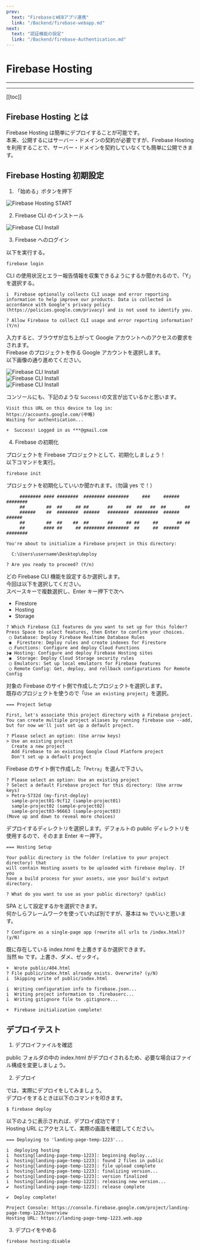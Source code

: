 ```yaml
---
prev:
  text: "FirebaseとWEBアプリ連携"
  link: "/Backend/firebase-webapp.md"
next:
  text: "認証機能の設定"
  link: "/Backend/firebase-Authentication.md"
---
```


# Firebase Hosting

---

<!-- 更新バージョン -->
<Badge type="info" text="v1.0.1" />
<!-- ドキュメントのカテゴリ -->
<Badge type="tip" text="Firebase" />

---

[[toc]]

## Firebase Hosting とは

Firebase Hosting は簡単にデプロイすることが可能です。<br>
本来、公開するにはサーバー・ドメインの契約が必要ですが、Firebase Hosting を利用することで、サーバー・ドメインを契約していなくても簡単に公開できます。<br>

## Firebase Hosting 初期設定

1. 「始める」ボタンを押下

![Firebase Hosting START](/image/firebase-hosting/firebaseHostingStart.jpeg)<br>

2. Firebase CLI のインストール

![Firebase CLI Install](/image/firebase-hosting/firebaseCLI.jpeg)<br>

3. Firebase へのログイン

以下を実行する。<br>

```
firebase login
```

CLI の使用状況とエラー報告情報を収集できるようにするか聞かれるので、「Y」を選択する。<br>

```
i  Firebase optionally collects CLI usage and error reporting information to help improve our products. Data is collected in accordance with Google's privacy policy (https://policies.google.com/privacy) and is not used to identify you.

? Allow Firebase to collect CLI usage and error reporting information? (Y/n)
```

入力すると、ブラウザが立ち上がって Google アカウントへのアクセスの要求をされます。<br>
Firebase のプロジェクトを作る Google アカウントを選択します。<br>
以下画像の通り進めてください。<br>

![Firebase CLI Install](/image/firebase-hosting/firebaseCliSelect.png)<br>
![Firebase CLI Install](/image/firebase-hosting/firebaseCliRequest.png)<br>
![Firebase CLI Install](/image/firebase-hosting/firebaseCliSuccess.png)<br>

コンソールにも、下記のような `Success!`の文言が出ているかと思います。<br>

```
Visit this URL on this device to log in:
https://accounts.google.com/(中略)
Waiting for authentication...

+  Success! Logged in as ***@gmail.com
```

4. Firebase の初期化

プロジェクトを Firebase プロジェクトとして、初期化しましょう！<br>
以下コマンドを実行。

```
firebase init
```

プロジェクトを初期化していいか聞かれます。（勿論 yes で！）<br>

```
     ######## #### ########  ######## ########     ###     ######  ########
     ##        ##  ##     ## ##       ##     ##  ##   ##  ##       ##
     ######    ##  ########  ######   ########  #########  ######  ######
     ##        ##  ##    ##  ##       ##     ## ##     ##       ## ##
     ##       #### ##     ## ######## ########  ##     ##  ######  ########

You're about to initialize a Firebase project in this directory:

  C:\Users\username\Desktop\deploy

? Are you ready to proceed? (Y/n)
```

どの Firebase CLI 機能を設定するか選択します。<br>
今回は以下を選択してください。<br>
スペースキーで複数選択し、Enter キー押下で次へ<br>

- Firestore
- Hosting
- Storage

```
? Which Firebase CLI features do you want to set up for this folder? Press Space to select features, then Enter to confirm your choices.
 ◯ Database: Deploy Firebase Realtime Database Rules
 ◉  Firestore: Deploy rules and create indexes for Firestore
 ◯ Functions: Configure and deploy Cloud Functions
❯◉ Hosting: Configure and deploy Firebase Hosting sites
 ◉  Storage: Deploy Cloud Storage security rules
 ◯ Emulators: Set up local emulators for Firebase features
 ◯ Remote Config: Get, deploy, and rollback configurations for Remote Config
```

対象の Firebase のサイト側で作成したプロジェクトを選択します。<br>
既存のプロジェクトを使うので「`Use an existing project`」を選択。<br>

```
=== Project Setup

First, let's associate this project directory with a Firebase project.
You can create multiple project aliases by running firebase use --add,
but for now we'll just set up a default project.

? Please select an option: (Use arrow keys)
> Use an existing project
  Create a new project
  Add Firebase to an existing Google Cloud Platform project
  Don't set up a default project
```

Firebase のサイト側で作成した「`Petra`」を選んで下さい。<br>

```
? Please select an option: Use an existing project
? Select a default Firebase project for this directory: (Use arrow keys)
> Petra-5732d (my-first-deploy)
  sample-project01-9cf12 (sample-project01)
  sample-project02 (sample-project02)
  sample-project03-96663 (sample-project03)
(Move up and down to reveal more choices)
```

デプロイするディレクトリを選択します。デフォルトの public ディレクトリを使用するので、そのまま Enter キー押下。<br>

```
=== Hosting Setup

Your public directory is the folder (relative to your project directory) that
will contain Hosting assets to be uploaded with firebase deploy. If you
have a build process for your assets, use your build's output directory.

? What do you want to use as your public directory? (public)
```

SPA として設定するかを選択できます。<br>
何かしらフレームワークを使っていれば別ですが、基本は `No` でいいと思います。<br>

```
? Configure as a single-page app (rewrite all urls to /index.html)? (y/N)
```

既に存在している index.html を上書きするか選択できます。<br>
当然 `No` です。上書き、ダメ、ゼッタイ。<br>

```
+  Wrote public/404.html
? File public/index.html already exists. Overwrite? (y/N)
i  Skipping write of public/index.html

i  Writing configuration info to firebase.json...
i  Writing project information to .firebaserc...
i  Writing gitignore file to .gitignore...

+  Firebase initialization complete!
```

## デプロイテスト

1. デプロイファイルを確認

public フォルダの中の index.html がデプロイされるため、必要な場合はファイル構成を変更しましょう。

2. デプロイ

では、実際にデプロイをしてみましょう。<br>
デプロイをするときは以下のコマンドを叩きます。<br>

```
$ firebase deploy
```

以下のように表示されれば、デプロイ成功です！<br>
Hosting URL にアクセスして、実際の画面を確認してください。<br>

```
=== Deploying to 'landing-page-temp-1223'...

i  deploying hosting
i  hosting[landing-page-temp-1223]: beginning deploy...
i  hosting[landing-page-temp-1223]: found 2 files in public
✔  hosting[landing-page-temp-1223]: file upload complete
i  hosting[landing-page-temp-1223]: finalizing version...
✔  hosting[landing-page-temp-1223]: version finalized
i  hosting[landing-page-temp-1223]: releasing new version...
✔  hosting[landing-page-temp-1223]: release complete

✔  Deploy complete!

Project Console: https://console.firebase.google.com/project/landing-page-temp-1223/overview
Hosting URL: https://landing-page-temp-1223.web.app
```

3. デプロイをやめる

```
firebase hosting:disable
```
